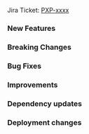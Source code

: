 Jira Ticket: [PXP-xxxx](https://ctds-planx.atlassian.net/browse/PXP-xxxx)
<!--
Make sure to follow the DEV guidelines (https://gen3.org/resources/developer/dev-introduction/) before asking for review.

- Describe what this pull request does.
- Add short descriptive bullet points for each section if relevant. Keep in mind that they will be parsed automatically to generate official release notes.
- Test manually.
- Maintain or increase the test coverage (if relevant).
- Update the documentation, or justify if not needed.

-->

### New Features


### Breaking Changes


### Bug Fixes


### Improvements


### Dependency updates


### Deployment changes
<!-- This section should only contain important things devops should know when updating service versions. -->
